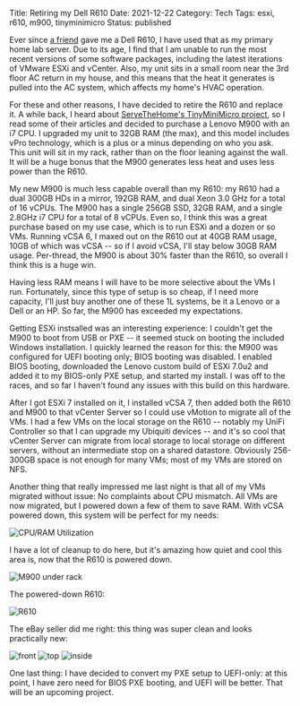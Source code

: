 Title: Retiring my Dell R610
Date: 2021-12-22
Category: Tech
Tags: esxi, r610, m900, tinyminimicro
Status: published

Ever since [a friend](https://mindlesstux.com/) gave me a Dell R610, I have used that as
my primary home lab server.  Due to its age, I find that I am unable to run the most 
recent versions of some software packages, including the latest iterations of VMware
ESXi and vCenter.  Also, my unit sits in a small room near the 3rd floor AC return in my house,
and this means that the heat it generates is pulled into the AC system, which affects my home's HVAC
operation.

For these and other reasons, I have decided to retire the R610 and replace it.  A while back,
I heard about [ServeTheHome's TinyMiniMicro project](https://www.servethehome.com/introducing-project-tinyminimicro-home-lab-revolution/), so I read some of their articles and decided to purchase a Lenovo M900 with an i7 CPU.  I upgraded my unit to 32GB RAM (the max), and this model includes vPro technology, which
is a plus or a minus depending on who you ask.  This unit will sit in my rack, rather
than on the floor leaning against the wall.  It will be a huge bonus that the M900 generates
less heat and uses less power than the R610.

My new M900 is much less capable overall than my R610: my R610 had a dual 300GB HDs in a
mirror, 192GB RAM, and dual Xeon 3.0 GHz for a total of 16 vCPUs.  The M900 has a single
256GB SSD, 32GB RAM, and a single 2.8GHz i7 CPU for a total of 8 vCPUs.  Even so, I think
this was a great purchase
based on my use case, which is to run ESXi and a dozen or so VMs.  Running vCSA 6, I maxed out on the R610 out at
40GB RAM usage, 10GB of which was vCSA -- so if I avoid vCSA, I'll stay below 30GB RAM usage.
Per-thread, the M900 is about 30% faster than the R610, so overall I think this is a huge win.

Having less RAM means I will have to be more selective about the VMs I run.  Fortunately, since this type of
setup is so cheap, if I need more capacity, I'll just buy another one of these 1L systems, be
it a Lenovo or a Dell or an HP.  So far, the M900 has exceeded my expectations.

Getting ESXi instsalled was an interesting experience: I couldn't get the M900 to boot from USB or PXE --
it seemed stuck on booting the included Windows installation.  I quickly learned the reason for this: the
M900 was configured for UEFI booting only; BIOS booting was disabled.  I enabled BIOS booting, downloaded the
Lenovo custom build of ESXi 7.0u2 and added it to my BIOS-only PXE setup, and started my install.  I was off
to the races, and so far I haven't found any issues with this build on this hardware.

After I got ESXi 7 installed on it, I installed vCSA 7, then added both the R610 and M900 to that vCenter
Server so I could use vMotion to migrate all of the VMs.  I had a few VMs on the local storage on the
R610 -- notably my UniFi Controller so that I can upgrade my Ubiquiti devices -- and it's so cool
that vCenter Server can migrate from local storage to local storage on different servers, without an intermediate
stop on a shared datastore.  Obviously 256-300GB space is not enough for many VMs; most of my VMs are
stored on NFS.

Another thing that really impressed me last night is that all of my VMs migrated without issue:
No complaints about CPU mismatch.  All VMs are now migrated, but I powered down a few of them
to save RAM.  With vCSA powered down, this system will be perfect for my needs:

![CPU/RAM Utilization](/images/m900/utilization.png)

I have a lot of cleanup to do here, but it's amazing how quiet and cool this area is, now that the R610
is powered down.

![M900 under rack](/images/m900/under-rack.jpeg)

The powered-down R610:

![R610](/images/m900/r610.jpeg)

The eBay seller did me right: this thing was super clean and looks practically new:

![front](/images/m900/front.jpeg)
![top](/images/m900/top.jpeg)
![inside](/images/m900/inside.jpeg)

One last thing: I have decided to convert my PXE setup to UEFI-only: at this point, I have zero need for
BIOS PXE booting, and UEFI will be better.  That will be an upcoming project.
